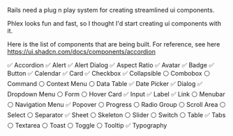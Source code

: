 Rails need a plug n play system for creating streamlined ui components.

Phlex looks fun and fast, so I thought I'd start creating ui components with it.

Here is the list of components that are being built. For reference, see here https://ui.shadcn.com/docs/components/accordion

✅ Accordion
✅ Alert
✅ Alert Dialog
✅ Aspect Ratio
✅ Avatar
✅ Badge
✅ Button
✅ Calendar
✅ Card
✅ Checkbox
✅ Collapsible
⚪️ Combobox
⚪️ Command
⚪️ Context Menu
⚪️ Data Table
✅ Date Picker
✅ Dialog
✅ Dropdown Menu
⚪️ Form
⚪️ Hover Card
✅ Input
✅ Label
✅ Link
⚪️ Menubar
⚪️ Navigation Menu
✅ Popover
⚪️ Progress
⚪️ Radio Group
⚪️ Scroll Area
⚪️ Select
⚪️ Separator
✅ Sheet
⚪️ Skeleton
⚪️ Slider
⚪️ Switch
⚪️ Table
✅ Tabs
⚪️ Textarea
⚪️ Toast
⚪️ Toggle
⚪️ Tooltip
✅ Typography
